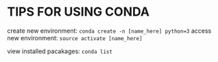 # TIPS FOR USING CONDA

create new environment: `conda create -n [name_here] python=3`
access new environment: `source activate [name_here]`

view installed pacakages: `conda list`
